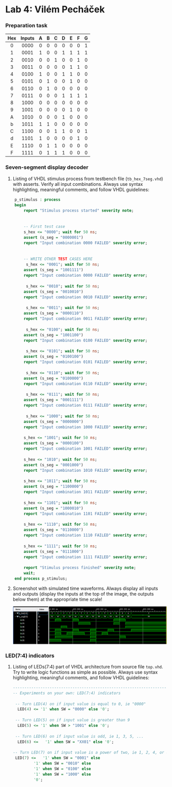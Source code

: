  # Lab 4: Vilém Pecháček
 
 ### Preparation task
 
| **Hex** | **Inputs** |**A** | **B** | **C** | **D** | **E** | **F** | **G** |
| :-: | :-: | :-: | :-: | :-: | :-: | :-: | :-: | :-: |
| 0 | 0000 | 0 | 0 | 0 | 0 | 0 | 0 | 1 |
| 1 | 0001 | 1 | 0 | 0 | 1 | 1 | 1 | 1 |
| 2 | 0010 | 0 | 0 | 1 | 0 | 0 | 1 | 0 |
| 3 | 0011 | 0 | 0 | 0 | 0 | 1 | 1 | 0 |
| 4 | 0100 | 1 | 0 | 0 | 1 | 1 | 0 | 0 |
| 5 | 0101 | 0 | 1 | 0 | 0 | 1 | 0 | 0 |
| 6 | 0110 | 0 | 1 | 0 | 0 | 0 | 0 | 0 |
| 7 | 0111 | 0 | 0 | 0 | 1 | 1 | 1 | 1 |
| 8 | 1000 | 0 | 0 | 0 | 0 | 0 | 0 | 0 |
| 9 | 1001 | 0 | 0 | 0 | 0 | 1 | 0 | 0 |
| A | 1010 | 0 | 0 | 0 | 1 | 0 | 0 | 0 |
| b | 1011 | 1 | 1 | 0 | 0 | 0 | 0 | 0 |
| C | 1100 | 0 | 0 | 1 | 1 | 0 | 0 | 1 |
| d | 1101 | 1 | 0 | 0 | 0 | 0 | 1 | 0 |
| E | 1110 | 0 | 1 | 1 | 0 | 0 | 0 | 0 |
| F | 1111 | 0 | 1 | 1 | 1 | 0 | 0 | 0 |

### Seven-segment display decoder

1. Listing of VHDL stimulus process from testbench file (`tb_hex_7seg.vhd`) with asserts. Verify all input combinations. Always use syntax highlighting, meaningful comments, and follow VHDL guidelines:

```vhdl
    p_stimulus : process
    begin
        report "Stimulus process started" severity note;

       
        -- First test case
        s_hex <= "0000"; wait for 50 ns;
        assert (s_seg = "0000001")
        report "Input combination 0000 FAILED" severity error;


        -- WRITE OTHER TEST CASES HERE
         s_hex <= "0001"; wait for 50 ns;
        assert (s_seg = "1001111")
        report "Input combination 0000 FAILED" severity error;
        
         s_hex <= "0010"; wait for 50 ns;
        assert (s_seg = "0010010")
        report "Input combination 0010 FAILED" severity error;
        
         s_hex <= "0011"; wait for 50 ns;
        assert (s_seg = "0000110")
        report "Input combination 0011 FAILED" severity error;
        
         s_hex <= "0100"; wait for 50 ns;
        assert (s_seg = "1001100")
        report "Input combination 0100 FAILED" severity error;
        
         s_hex <= "0101"; wait for 50 ns;
        assert (s_seg = "0100100")
        report "Input combination 0101 FAILED" severity error;
        
         s_hex <= "0110"; wait for 50 ns;
        assert (s_seg = "0100000")
        report "Input combination 0110 FAILED" severity error;
        
         s_hex <= "0111"; wait for 50 ns;
        assert (s_seg = "0001111")
        report "Input combination 0111 FAILED" severity error;
        
         s_hex <= "1000"; wait for 50 ns;
        assert (s_seg = "0000000")
        report "Input combination 1000 FAILED" severity error;
        
        s_hex <= "1001"; wait for 50 ns;
        assert (s_seg = "0000100")
        report "Input combination 1001 FAILED" severity error;
        
        s_hex <= "1010"; wait for 50 ns;
        assert (s_seg = "0001000")
        report "Input combination 1010 FAILED" severity error;
        
        s_hex <= "1011"; wait for 50 ns;
        assert (s_seg = "1100000")
        report "Input combination 1011 FAILED" severity error;
        
        s_hex <= "1101"; wait for 50 ns;
        assert (s_seg = "1000010")
        report "Input combination 1101 FAILED" severity error;
        
        s_hex <= "1110"; wait for 50 ns;
        assert (s_seg = "0110000")
        report "Input combination 1110 FAILED" severity error;
        
        s_hex <= "1111"; wait for 50 ns;
        assert (s_seg = "0111000")
        report "Input combination 1111 FAILED" severity error;

        report "Stimulus process finished" severity note;
        wait;
    end process p_stimulus;
```

2. Screenshot with simulated time waveforms. Always display all inputs and outputs (display the inputs at the top of the image, the outputs below them) at the appropriate time scale!

   ![your figure](prubeh.PNG)

### LED(7:4) indicators

1. Listing of LEDs(7:4) part of VHDL architecture from source file `top.vhd`. Try to write logic functions as simple as possible. Always use syntax highlighting, meaningful comments, and follow VHDL guidelines:

   ```vhdl
   --------------------------------------------------------------------
   -- Experiments on your own: LED(7:4) indicators

    -- Turn LED(4) on if input value is equal to 0, ie "0000"
     LED(4) <= '1' when SW = "0000" else '0';

    -- Turn LED(5) on if input value is greater than 9
     LED(5) <= '1' when SW > "1001" else '0';

    -- Turn LED(6) on if input value is odd, ie 1, 3, 5, ...
     LED(6) <=   '1' when SW = "XX01" else '0';

   -- Turn LED(7) on if input value is a power of two, ie 1, 2, 4, or 8
    LED(7) <=   '1' when SW = "0001" else
            '1' when SW = "0010" else 
            '1' when SW = "0100" else 
            '1' when SW = "1000" else 
            '0';
   ```
